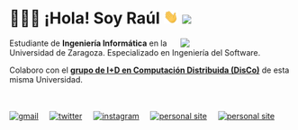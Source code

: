 # 👨🏽‍💻 ¡Hola! Soy Raúl <img src="https://raw.githubusercontent.com/ABSphreak/ABSphreak/master/gifs/Hi.gif" width="26px"> ![](https://komarev.com/ghpvc/?username=javierreraul&color=blue)


<img align='right' src='https://user-images.githubusercontent.com/5713670/87202985-820dcb80-c2b6-11ea-9f56-7ec461c497c3.gif' width='200'>

Estudiante de **Ingeniería Informática** en la Universidad de Zaragoza. Especializado en Ingeniería del Software. 

Colaboro con el <a href="http://webdiis.unizar.es/DISCO/">**grupo de I+D en Computación Distribuida (DisCo)**</a> de esta misma Universidad. 

</br></br>
<a href="mailto:javierreraul@gmail.com"><img src="https://img.icons8.com/color/70/000000/gmail.png" alt="gmail"></a> &nbsp; &nbsp;
<a href="https://twitter.com/rauljavierre"><img src="https://img.icons8.com/fluent/70/000000/twitter.png" alt="twitter"></a> &nbsp; &nbsp;
<a href="https://www.instagram.com/rauljavierre"><img src="https://img.icons8.com/fluent/70/000000/instagram-new.png" alt="instagram"></a> &nbsp; &nbsp;
<a href="https://rauljavierre.github.io/"><img src="https://img.icons8.com/fluent/70/000000/globe.png" alt="personal site"></a> &nbsp; &nbsp;
<a href="https://www.linkedin.com/in/raul-javierre/"><img src="https://img.icons8.com/color/70/000000/linkedin.png" alt="personal site"></a>
